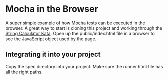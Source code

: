 # Mocha in the Browser

A super simple example of how [Mocha](http://visionmedia.github.com/mocha/) tests
can be executed in the browser. A great way to start is cloning this project and 
working through the [String Calculator Kata](http://osherove.com/tdd-kata-1/).
Open up the public/index.html file in a browser to see the JavaScript object
used by the page.

## Integrating it into your project

Copy the spec directory into your project. Make sure the runner.html file has all
the right paths.
